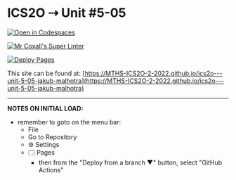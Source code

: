 # ICS2O ⇢ Unit #5-05

[![Open in Codespaces](https://classroom.github.com/assets/launch-codespace-7f7980b617ed060a017424585567c406b6ee15c891e84e1186181d67ecf80aa0.svg)](https://classroom.github.com/open-in-codespaces?assignment_repo_id=11081678)

[![Mr Coxall's Super Linter](https://github.com/MTHS-ICS2O-2-2022/ics2o---unit-5-05-jakub-malhotra/workflows/Mr%20Coxall's%20Super%20Linter/badge.svg)](https://github.com/MTHS-ICS2O-2-2022/ics2o---unit-5-05-jakub-malhotra/actions)

[![Deploy Pages](https://github.com/MTHS-ICS2O-2-2022/ics2o---unit-5-05-jakub-malhotra/workflows/Deploy%20Pages/badge.svg)](https://github.com/MTHS-ICS2O-2-2022/ics2o---unit-5-05-jakub-malhotra/actions)

This site can be found at: [https://MTHS-ICS2O-2-2022.github.io/ics2o---unit-5-05-jakub-malhotra](https://MTHS-ICS2O-2-2022.github.io/ics2o---unit-5-05-jakub-malhotra)

---

**NOTES ON INITIAL LOAD:**
- remember to goto on the menu bar:
  - File
  - Go to Repository
  - ⚙ Settings
  - 🗔 Pages
    - then from the "Deploy from a branch ▼" button, select "GitHub Actions"
